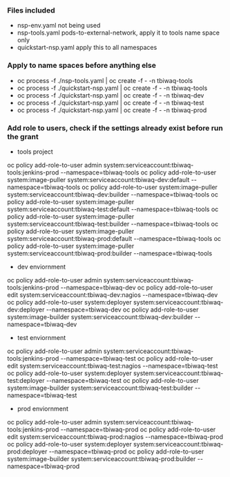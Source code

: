 ### Files included

* nsp-env.yaml not being used
* nsp-tools.yaml pods-to-external-network, apply it to tools name space only
* quickstart-nsp.yaml apply this to all namespaces

### Apply to name spaces before anything else

* oc process -f ./nsp-tools.yaml | oc create -f - -n tbiwaq-tools
* oc process -f ./quickstart-nsp.yaml | oc create -f - -n tbiwaq-tools
* oc process -f ./quickstart-nsp.yaml | oc create -f - -n tbiwaq-dev
* oc process -f ./quickstart-nsp.yaml | oc create -f - -n tbiwaq-test
* oc process -f ./quickstart-nsp.yaml | oc create -f - -n tbiwaq-prod

### Add role to users, check if the settings already exist before run the grant

* tools project

oc policy add-role-to-user admin system:serviceaccount:tbiwaq-tools:jenkins-prod --namespace=tbiwaq-tools
oc policy add-role-to-user system:image-puller system:serviceaccount:tbiwaq-dev:default --namespace=tbiwaq-tools
oc policy add-role-to-user system:image-puller system:serviceaccount:tbiwaq-dev:builder --namespace=tbiwaq-tools
oc policy add-role-to-user system:image-puller system:serviceaccount:tbiwaq-test:default --namespace=tbiwaq-tools
oc policy add-role-to-user system:image-puller system:serviceaccount:tbiwaq-test:builder --namespace=tbiwaq-tools
oc policy add-role-to-user system:image-puller system:serviceaccount:tbiwaq-prod:default --namespace=tbiwaq-tools
oc policy add-role-to-user system:image-puller system:serviceaccount:tbiwaq-prod:builder --namespace=tbiwaq-tools


* dev enviornment

oc policy add-role-to-user admin system:serviceaccount:tbiwaq-tools:jenkins-prod --namespace=tbiwaq-dev
oc policy add-role-to-user edit system:serviceaccount:tbiwaq-dev:nagios --namespace=tbiwaq-dev
oc policy add-role-to-user system:deployer system:serviceaccount:tbiwaq-dev:deployer --namespace=tbiwaq-dev
oc policy add-role-to-user system:image-builder system:serviceaccount:tbiwaq-dev:builder --namespace=tbiwaq-dev

* test enviornment

oc policy add-role-to-user admin system:serviceaccount:tbiwaq-tools:jenkins-prod --namespace=tbiwaq-test
oc policy add-role-to-user edit system:serviceaccount:tbiwaq-test:nagios --namespace=tbiwaq-test
oc policy add-role-to-user system:deployer system:serviceaccount:tbiwaq-test:deployer --namespace=tbiwaq-test
oc policy add-role-to-user system:image-builder system:serviceaccount:tbiwaq-test:builder --namespace=tbiwaq-test

* prod enviornment

oc policy add-role-to-user admin system:serviceaccount:tbiwaq-tools:jenkins-prod --namespace=tbiwaq-prod
oc policy add-role-to-user edit system:serviceaccount:tbiwaq-prod:nagios --namespace=tbiwaq-prod
oc policy add-role-to-user system:deployer system:serviceaccount:tbiwaq-prod:deployer --namespace=tbiwaq-prod
oc policy add-role-to-user system:image-builder system:serviceaccount:tbiwaq-prod:builder --namespace=tbiwaq-prod
